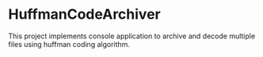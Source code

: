 # HuffmanCodeArchiver

This project implements console application to archive and decode multiple files using huffman coding algorithm. 
